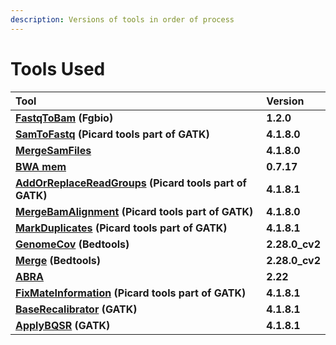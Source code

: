 ```yaml
---
description: Versions of tools in order of process
---
```


# Tools Used

| Tool | Version |
| :--- | :--- |
| [**FastqToBam**](https://github.com/msk-access/cwl-commandlinetools/tree/develop/fgbio_fastq_to_bam_1.2.0) **\(Fgbio\)** | **1.2.0** |
| [**SamToFastq**](https://github.com/msk-access/cwl-commandlinetools/tree/develop/gatk_sam_to_fastq_4.1.8.0) **\(Picard tools part of GATK\)** | **4.1.8.0** |
| [**MergeSamFiles**](https://github.com/msk-access/cwl-commandlinetools/tree/develop/gatk_merge_sam_files_4.1.8.0) | **4.1.8.0** |
| [**BWA mem**](https://github.com/msk-access/cwl-commandlinetools/tree/develop/bwa_mem_0.7.17) | **0.7.17** |
| [**AddOrReplaceReadGroups**](https://github.com/msk-access/cwl-commandlinetools/tree/develop/picard_add_or_replace_read_groups_4.1.8.1) **\(Picard tools part of GATK\)** | **4.1.8.1** |
| [**MergeBamAlignment**](https://github.com/msk-access/cwl-commandlinetools/tree/develop/gatk_merge_bam_alignment_4.1.8.0) **\(Picard tools part of GATK\)** | **4.1.8.0** |
| [**MarkDuplicates**](https://github.com/msk-access/cwl-commandlinetools/tree/develop/picard_mark_duplicates_4.1.8.1) **\(Picard tools part of GATK\)** | **4.1.8.1** |
| [**GenomeCov**](https://github.com/msk-access/cwl-commandlinetools/tree/master/bedtools_genomecov_v2.28.0_cv2) **\(Bedtools\)** | **2.28.0\_cv2** |
| [**Merge**](https://github.com/msk-access/cwl-commandlinetools/tree/master/bedtools_merge_v2.28.0_cv2) **\(Bedtools\)** | **2.28.0\_cv2** |
| [**ABRA**](https://github.com/msk-access/cwl-commandlinetools/tree/develop/abra2_2.22) | **2.22** |
| [**FixMateInformation**](https://github.com/msk-access/cwl-commandlinetools/tree/develop/picard_fix_mate_information_4.1.8.1) **\(Picard tools part of GATK\)** | **4.1.8.1** |
| [**BaseRecalibrator**](https://github.com/msk-access/cwl-commandlinetools/tree/develop/gatk_base_recalibrator_4.1.8.1) **\(GATK\)** | **4.1.8.1** |
| [**ApplyBQSR**](https://github.com/msk-access/cwl-commandlinetools/tree/develop/gatk_apply_bqsr_4.1.8.1) **\(GATK\)** | **4.1.8.1** |

